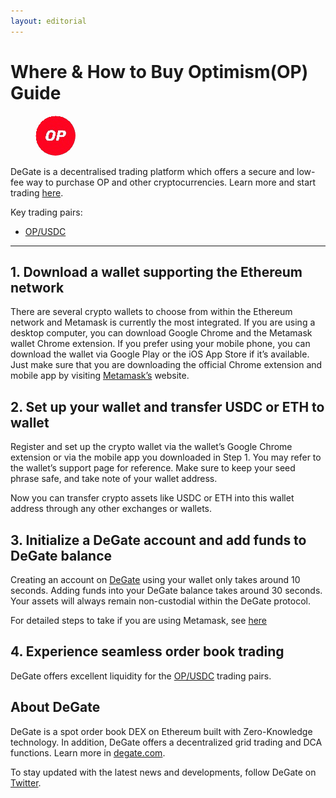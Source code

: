 ```yaml
---
layout: editorial
---
```


# Where & How to Buy Optimism(OP) Guide

<figure><img src="../.gitbook/assets/op_0x1df721d242e0783f8fcab4a9ffe4f35bdf3299091715159114060.jpg" alt="OP" width="64" style="border-radius: 50%;"><figcaption></figcaption></figure>

DeGate is a decentralised trading platform which offers a secure and low-fee way to purchase OP and other cryptocurrencies. Learn more and start trading [here](https://app.degate.com/trade/USDC/0x1df721d242e0783f8fcab4a9ffe4f35bdf329909?utm_source=howtobuy).&#x20;

Key trading pairs:

* [OP/USDC](https://app.degate.com/trade/USDC/0x1df721d242e0783f8fcab4a9ffe4f35bdf329909?utm_source=howtobuy)

***

## 1. Download a wallet supporting the Ethereum network

There are several crypto wallets to choose from within the Ethereum network and Metamask is currently the most integrated. If you are using a desktop computer, you can download Google Chrome and the Metamask wallet Chrome extension. If you prefer using your mobile phone, you can download the wallet via Google Play or the iOS App Store if it’s available. Just make sure that you are downloading the official Chrome extension and mobile app by visiting [Metamask’s](https://metamask.io/) website.

## 2. Set up your wallet and transfer USDC or ETH to wallet

Register and set up the crypto wallet via the wallet’s Google Chrome extension or via the mobile app you downloaded in Step 1. You may refer to the wallet’s support page for reference. Make sure to keep your seed phrase safe, and take note of your wallet address.&#x20;

Now you can transfer crypto assets like USDC or ETH into this wallet address through any other exchanges or wallets.

## 3. Initialize a DeGate account and add funds to DeGate balance

Creating an account on [DeGate](https://app.degate.com/?utm_source=OP_howtobuy) using your wallet only takes around 10 seconds. Adding funds into your DeGate balance takes around 30 seconds. Your assets will always remain non-custodial within the DeGate protocol.

For detailed steps to take if you are using Metamask, see [here](https://docs.degate.com/v/product_en/main-features/wallet-connectivity/metamask)

## 4. Experience seamless order book trading

DeGate offers excellent liquidity for the [OP/USDC](https://app.degate.com/trade/USDC/0x1df721d242e0783f8fcab4a9ffe4f35bdf329909?utm_source=howtobuy) trading pairs.&#x20;

## About DeGate

DeGate is a spot order book DEX on Ethereum built with Zero-Knowledge technology. In addition, DeGate offers a decentralized grid trading and DCA functions. Learn more in [degate.com](https://degate.com/?utm_source=OP_howtobuy).

To stay updated with the latest news and developments, follow DeGate on [Twitter](https://twitter.com/degatedex).
